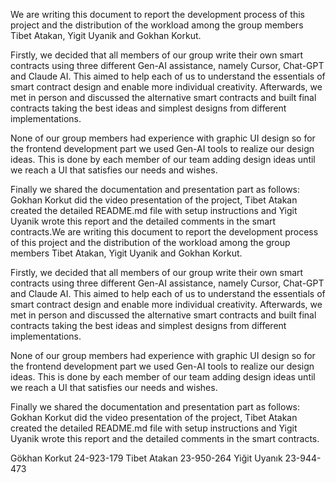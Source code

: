 We are writing this document to report the development process of this project and the distribution of the workload among the group members Tibet Atakan, Yigit Uyanik and Gokhan Korkut. 

Firstly, we decided that all members of our group write their own smart contracts using three different Gen-AI assistance, namely Cursor, Chat-GPT and Claude AI. This aimed to help each of us to understand the essentials of smart contract design and enable more individual creativity. Afterwards, we met in person and discussed the alternative smart contracts and built final contracts taking the best ideas and simplest designs from different implementations. 

None of our group members had experience with graphic UI design so for the frontend development part we used Gen-AI tools to realize our design ideas. This is done by each member of our team adding design ideas until we reach a UI that satisfies our needs and wishes. 

Finally we shared the documentation and presentation part as follows: Gokhan Korkut did the video presentation of the project, Tibet Atakan created the detailed README.md file with setup instructions and Yigit Uyanik wrote this report and the detailed comments in the smart contracts.We are writing this document to report the development process of this project and the distribution of the workload among the group members Tibet Atakan, Yigit Uyanik and Gokhan Korkut. 

Firstly, we decided that all members of our group write their own smart contracts using three different Gen-AI assistance, namely Cursor, Chat-GPT and Claude AI. This aimed to help each of us to understand the essentials of smart contract design and enable more individual creativity. Afterwards, we met in person and discussed the alternative smart contracts and built final contracts taking the best ideas and simplest designs from different implementations. 

None of our group members had experience with graphic UI design so for the frontend development part we used Gen-AI tools to realize our design ideas. This is done by each member of our team adding design ideas until we reach a UI that satisfies our needs and wishes. 

Finally we shared the documentation and presentation part as follows: Gokhan Korkut did the video presentation of the project, Tibet Atakan created the detailed README.md file with setup instructions and Yigit Uyanik wrote this report and the detailed comments in the smart contracts.

Gökhan Korkut 24-923-179
Tibet Atakan 23-950-264
Yiğit Uyanık 23-944-473
